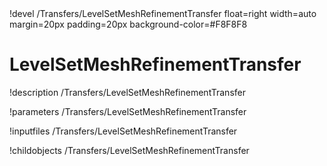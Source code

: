 <!-- MOOSE Object Documentation Stub: Remove this when content is added. -->!devel /Transfers/LevelSetMeshRefinementTransfer float=right width=auto margin=20px padding=20px background-color=#F8F8F8


# LevelSetMeshRefinementTransfer
!description /Transfers/LevelSetMeshRefinementTransfer

!parameters /Transfers/LevelSetMeshRefinementTransfer

!inputfiles /Transfers/LevelSetMeshRefinementTransfer

!childobjects /Transfers/LevelSetMeshRefinementTransfer
